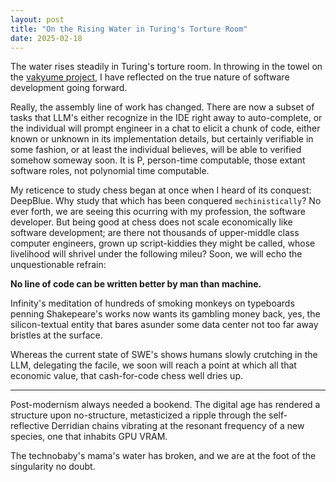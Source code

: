```yaml
---
layout: post
title: "On the Rising Water in Turing's Torture Room"
date: 2025-02-18
---
```


The water rises steadily in Turing's torture room. In throwing in the towel on the [vakyume project](https://github.com/juleshenry/vakyume), I have reflected on the true nature of software development going forward. 

Really, the assembly line of work has changed. There are now a subset of tasks that LLM's either recognize in the IDE right away to auto-complete, or the individual will prompt engineer in a chat to elicit a chunk of code, either known or unknown in its implementation details, but certainly verifiable in some fashion, or at least the individual believes, will be able to verified somehow someway soon. It is P, person-time computable, those extant software roles, not polynomial time computable.

My reticence to study chess began at once when I heard of its conquest: DeepBlue. Why study that which has been conquered `mechinistically`? No ever forth, we are seeing this ocurring with my profession, the software developer. But being good at chess does not scale economically like software development; are there not thousands of upper-middle class computer engineers, grown up script-kiddies they might be called, whose livelihood will shrivel under the following mileu?
Soon, we will echo the unquestionable refrain: 

**No line of code can be written better by man than machine.**

Infinity's meditation of hundreds of smoking monkeys on typeboards penning Shakepeare's works now wants its gambling money back, yes, the silicon-textual entity that bares asunder some data center not too far away bristles at the surface.

Whereas the current state of SWE's shows humans slowly crutching in the LLM, delegating the facile, we soon will reach a point at which all that economic value, that cash-for-code chess well dries up.

---

Post-modernism always needed a bookend. The digital age has rendered a structure upon no-structure, metasticized a ripple through the self-reflective Derridian chains vibrating at the resonant frequency of a new species, one that inhabits GPU VRAM.

The technobaby's mama's water has broken, and we are at the foot of the singularity no doubt.